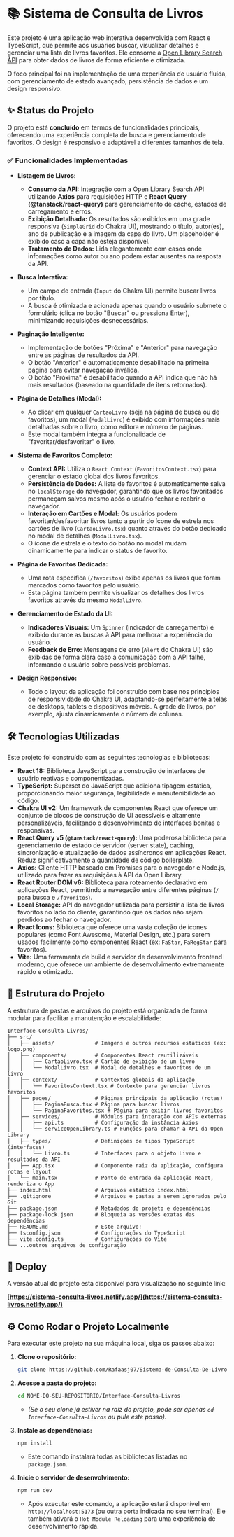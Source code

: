 # 📚 **Sistema de Consulta de Livros**

Este projeto é uma aplicação web interativa desenvolvida com React e TypeScript, que permite aos usuários buscar, visualizar detalhes e gerenciar uma lista de livros favoritos. Ele consome a [Open Library Search API](https://openlibrary.org/dev/docs/api/search) para obter dados de livros de forma eficiente e otimizada.

O foco principal foi na implementação de uma experiência de usuário fluida, com gerenciamento de estado avançado, persistência de dados e um design responsivo.

## ✨ **Status do Projeto**

O projeto está **concluído** em termos de funcionalidades principais, oferecendo uma experiência completa de busca e gerenciamento de favoritos. O design é responsivo e adaptável a diferentes tamanhos de tela.

### ✅ **Funcionalidades Implementadas**

  * **Listagem de Livros:**

      * **Consumo da API:** Integração com a Open Library Search API utilizando **Axios** para requisições HTTP e **React Query (@tanstack/react-query)** para gerenciamento de cache, estados de carregamento e erros.
      * **Exibição Detalhada:** Os resultados são exibidos em uma grade responsiva (`SimpleGrid` do Chakra UI), mostrando o título, autor(es), ano de publicação e a imagem da capa do livro. Um placeholder é exibido caso a capa não esteja disponível.
      * **Tratamento de Dados:** Lida elegantemente com casos onde informações como autor ou ano podem estar ausentes na resposta da API.

  * **Busca Interativa:**

      * Um campo de entrada (`Input` do Chakra UI) permite buscar livros por título.
      * A busca é otimizada e acionada apenas quando o usuário submete o formulário (clica no botão "Buscar" ou pressiona Enter), minimizando requisições desnecessárias.

  * **Paginação Inteligente:**

      * Implementação de botões "Próxima" e "Anterior" para navegação entre as páginas de resultados da API.
      * O botão "Anterior" é automaticamente desabilitado na primeira página para evitar navegação inválida.
      * O botão "Próxima" é desabilitado quando a API indica que não há mais resultados (baseado na quantidade de itens retornados).

  * **Página de Detalhes (Modal):**

      * Ao clicar em qualquer `CartaoLivro` (seja na página de busca ou de favoritos), um modal (`ModalLivro`) é exibido com informações mais detalhadas sobre o livro, como editora e número de páginas.
      * Este modal também integra a funcionalidade de "favoritar/desfavoritar" o livro.

  * **Sistema de Favoritos Completo:**

      * **Context API:** Utiliza o `React Context` (`FavoritosContext.tsx`) para gerenciar o estado global dos livros favoritos.
      * **Persistência de Dados:** A lista de favoritos é automaticamente salva no `localStorage` do navegador, garantindo que os livros favoritados permaneçam salvos mesmo após o usuário fechar e reabrir o navegador.
      * **Interação em Cartões e Modal:** Os usuários podem favoritar/desfavoritar livros tanto a partir do ícone de estrela nos cartões de livro (`CartaoLivro.tsx`) quanto através do botão dedicado no modal de detalhes (`ModalLivro.tsx`).
      * O ícone de estrela e o texto do botão no modal mudam dinamicamente para indicar o status de favorito.

  * **Página de Favoritos Dedicada:**

      * Uma rota específica (`/favoritos`) exibe apenas os livros que foram marcados como favoritos pelo usuário.
      * Esta página também permite visualizar os detalhes dos livros favoritos através do mesmo `ModalLivro`.

  * **Gerenciamento de Estado da UI:**

      * **Indicadores Visuais:** Um `Spinner` (indicador de carregamento) é exibido durante as buscas à API para melhorar a experiência do usuário.
      * **Feedback de Erro:** Mensagens de erro (`Alert` do Chakra UI) são exibidas de forma clara caso a comunicação com a API falhe, informando o usuário sobre possíveis problemas.

  * **Design Responsivo:**

      * Todo o layout da aplicação foi construído com base nos princípios de responsividade do Chakra UI, adaptando-se perfeitamente a telas de desktops, tablets e dispositivos móveis. A grade de livros, por exemplo, ajusta dinamicamente o número de colunas.

## 🛠️ **Tecnologias Utilizadas**

Este projeto foi construído com as seguintes tecnologias e bibliotecas:

  * **React 18:** Biblioteca JavaScript para construção de interfaces de usuário reativas e componentizadas.
  * **TypeScript:** Superset do JavaScript que adiciona tipagem estática, proporcionando maior segurança, legibilidade e manutenibilidade ao código.
  * **Chakra UI v2:** Um framework de componentes React que oferece um conjunto de blocos de construção de UI acessíveis e altamente personalizáveis, facilitando o desenvolvimento de interfaces bonitas e responsivas.
  * **React Query v5 (`@tanstack/react-query`):** Uma poderosa biblioteca para gerenciamento de estado de servidor (server state), caching, sincronização e atualização de dados assíncronos em aplicações React. Reduz significativamente a quantidade de código boilerplate.
  * **Axios:** Cliente HTTP baseado em Promises para o navegador e Node.js, utilizado para fazer as requisições à API da Open Library.
  * **React Router DOM v6:** Biblioteca para roteamento declarativo em aplicações React, permitindo a navegação entre diferentes páginas (`/` para busca e `/favoritos`).
  * **Local Storage:** API do navegador utilizada para persistir a lista de livros favoritos no lado do cliente, garantindo que os dados não sejam perdidos ao fechar o navegador.
  * **React Icons:** Biblioteca que oferece uma vasta coleção de ícones populares (como Font Awesome, Material Design, etc.) para serem usados facilmente como componentes React (ex: `FaStar`, `FaRegStar` para favoritos).
  * **Vite:** Uma ferramenta de build e servidor de desenvolvimento frontend moderno, que oferece um ambiente de desenvolvimento extremamente rápido e otimizado.

## 📁 **Estrutura do Projeto**

A estrutura de pastas e arquivos do projeto está organizada de forma modular para facilitar a manutenção e escalabilidade:

```
Interface-Consulta-Livros/              
├── src/
│   ├── assets/             # Imagens e outros recursos estáticos (ex: logo.png)
│   ├── components/         # Componentes React reutilizáveis
│   │   ├── CartaoLivro.tsx # Cartão de exibição de um livro
│   │   └── ModalLivro.tsx  # Modal de detalhes e favoritos de um livro
│   ├── context/            # Contextos globais da aplicação
│   │   └── FavoritosContext.tsx # Contexto para gerenciar livros favoritos
│   ├── pages/              # Páginas principais da aplicação (rotas)
│   │   ├── PaginaBusca.tsx # Página para buscar livros
│   │   └── PaginaFavoritos.tsx # Página para exibir livros favoritos
│   ├── services/           # Módulos para interação com APIs externas
│   │   ├── api.ts          # Configuração da instância Axios
│   │   └── servicoOpenLibrary.ts # Funções para chamar a API da Open Library
│   ├── types/              # Definições de tipos TypeScript (interfaces)
│   │   └── Livro.ts        # Interfaces para o objeto Livro e resultados da API
│   ├── App.tsx             # Componente raiz da aplicação, configura rotas e layout
│   └── main.tsx            # Ponto de entrada da aplicação React, renderiza o App
├── index.html              # Arquivos estático index.html
├── .gitignore              # Arquivos e pastas a serem ignorados pelo Git
├── package.json            # Metadados do projeto e dependências
├── package-lock.json       # Bloqueia as versões exatas das dependências
├── README.md               # Este arquivo!
├── tsconfig.json           # Configurações do TypeScript
├── vite.config.ts          # Configurações do Vite
└── ...outros arquivos de configuração
```

## 🚀 **Deploy**

A versão atual do projeto está disponível para visualização no seguinte link:

**[https://sistema-consulta-livros.netlify.app/](https://sistema-consulta-livros.netlify.app/)**

## ⚙️ **Como Rodar o Projeto Localmente**

Para executar este projeto na sua máquina local, siga os passos abaixo:

1.  **Clone o repositório:**

    ```bash
    git clone https://github.com/Rafaasj07/Sistema-de-Consulta-De-Livros.git
    ```


2.  **Acesse a pasta do projeto:**

    ```bash
    cd NOME-DO-SEU-REPOSITORIO/Interface-Consulta-Livros
    ```

      * *(Se o seu clone já estiver na raiz do projeto, pode ser apenas `cd Interface-Consulta-Livros` ou pule este passo).*

3.  **Instale as dependências:**

    ```bash
    npm install
    ```

      * Este comando instalará todas as bibliotecas listadas no `package.json`.

4.  **Inicie o servidor de desenvolvimento:**

    ```bash
    npm run dev
    ```

      * Após executar este comando, a aplicação estará disponível em `http://localhost:5173` (ou outra porta indicada no seu terminal). Ele também ativará o `Hot Module Reloading` para uma experiência de desenvolvimento rápida.

